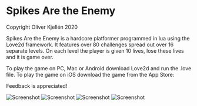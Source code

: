 

# Spikes Are the Enemy

Copyright Oliver Kjellén 2020

Spikes Are the Enemy is a hardcore platformer programmed in lua using the Love2d framework. 
It features over 80 challenges spread out over 16 separate levels. On each level the player is given 10 lives, lose these lives and it is game over.

To play the game on PC, Mac or Android download Love2d and run the .love file. To play the game on iOS download the game from the App Store:


Feedback is appreciated!


![Screenshot](https://github.com/OliverKjellen/10_5/blob/master/Screenshots/Screenshot%202020-11-08%20at%2021.17.21.png)
![Screenshot](https://github.com/OliverKjellen/10_5/blob/master/Screenshots/Screenshot%202020-11-08%20at%2021.18.05.png)
![Screenshot](https://github.com/OliverKjellen/10_5/blob/master/Screenshots/Screenshot%202020-11-08%20at%2021.18.46.png)
![Screenshot](https://github.com/OliverKjellen/10_5/blob/master/Screenshots/Screenshot%202020-11-08%20at%2021.19.24.png)

